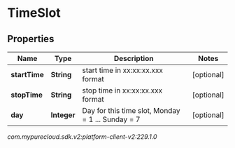 # TimeSlot


## Properties

| Name | Type | Description | Notes |
| ------------ | ------------- | ------------- | ------------- |
| **startTime** | **String** | start time in xx:xx:xx.xxx format |  [optional] |
| **stopTime** | **String** | stop time in xx:xx:xx.xxx format |  [optional] |
| **day** | **Integer** | Day for this time slot, Monday = 1 ... Sunday = 7 |  [optional] |




_com.mypurecloud.sdk.v2:platform-client-v2:229.1.0_
